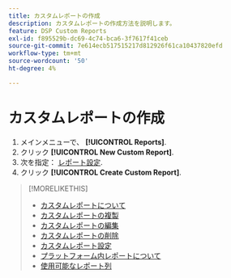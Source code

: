 ```yaml
---
title: カスタムレポートの作成
description: カスタムレポートの作成方法を説明します。
feature: DSP Custom Reports
exl-id: f895529b-dc69-4c74-bca6-3f7617f41ceb
source-git-commit: 7e614ecb517515217d812926f61ca10437820efd
workflow-type: tm+mt
source-wordcount: '50'
ht-degree: 4%

---
```


# カスタムレポートの作成

1. メインメニューで、 **[!UICONTROL Reports]**.
1. クリック **[!UICONTROL New Custom Report]**.
1. 次を指定： [レポート設定](/help/dsp/reports/report-settings.md).
1. クリック **[!UICONTROL Create Custom Report]**.

>[!MORELIKETHIS]
>
>* [カスタムレポートについて](/help/dsp/reports/report-about.md)
>* [カスタムレポートの複製](/help/dsp/reports/report-copy.md)
>* [カスタムレポートの編集](/help/dsp/reports/report-edit.md)
>* [カスタムレポートの削除](/help/dsp/reports/report-delete.md)
>* [カスタムレポート設定](/help/dsp/reports/report-settings.md)
>* [プラットフォーム内レポートについて](/help/dsp/campaign-management/reports/campaign-reports-about.md)
>* [使用可能なレポート列](/help/dsp/reports/report-columns.md)

